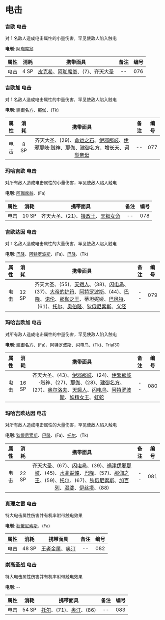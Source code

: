 # 电击

### 吉欧 电击

对 1 名敌人造成电击属性的小量伤害，罕见使敌人陷入触电

**电刑**: [阿珈席翁](/personas/战车#阿珈席翁)

| 属性 | 消耗 |                                      携带面具                                       | 备注 | 编号 |
| :--: | :--: | :---------------------------------------------------------------------------------: | :--: | :--: |
| 电击 | 4 SP | [皮克希](/personas/恋爱#皮克希)、[阿珈席翁](/personas/战车#阿珈席翁)、(7)、齐天大圣 |  --  | 076  |

### 吉欧加 电击

对 1 名敌人造成电击属性的中量伤害，罕见使敌人陷入触电

**电刑**: [建御名方](/personas/倒悬者#建御名方)、[那伽](/personas/隐者#那伽)、(Tk)

| 属性 | 消耗 |                                                                                                                                     携带面具                                                                                                                                      | 备注 | 编号 |
| :--: | :--: | :-------------------------------------------------------------------------------------------------------------------------------------------------------------------------------------------------------------------------------------------------------------------------------: | :--: | :--: |
| 电击 | 8 SP | 齐天大圣、(29)、[命运之石](/personas/命运#命运之石)、[伊邪那岐](/personas/愚者#伊邪那岐)、[伊邪那岐·贼神](/personas/愚者#伊邪那岐·贼神)、[那伽](/personas/隐者#那伽)、[建御名方](/personas/倒悬者#建御名方)、[增长天](/personas/力量#增长天)、[诃梨帝母](/personas/女皇#诃梨帝母) |  --  | 077  |

### 玛哈吉欧 电击

对所有敌人造成电击属性的小量伤害，罕见使敌人陷入触电

**电刑**: [阿珈席翁](/personas/战车#阿珈席翁)、(Fa)

| 属性 | 消耗  |                                       携带面具                                       | 备注 | 编号 |
| :--: | :---: | :----------------------------------------------------------------------------------: | :--: | :--: |
| 电击 | 10 SP | 齐天大圣、(21)、[摄政王](/personas/皇帝#摄政王)、[天钿女命](/personas/恋爱#天钿女命) |  --  | 078  |

### 吉欧达因 电击

对 1 名敌人造成电击属性的大量伤害，罕见使敌人陷入触电

**电刑**: [巴隆](/personas/皇帝#巴隆)、[阿特罗波斯](/personas/命运#阿特罗波斯)、(Fa)、[巴隆](/personas/皇帝#巴隆)、(Tk)

| 属性 | 消耗  |                                                                                                                                                                                                                                 携带面具                                                                                                                                                                                                                                 | 备注 | 编号 |
| :--: | :---: | :----------------------------------------------------------------------------------------------------------------------------------------------------------------------------------------------------------------------------------------------------------------------------------------------------------------------------------------------------------------------------------------------------------------------------------------------------------------------: | :--: | :--: |
| 电击 | 12 SP | 齐天大圣、(55)、[天蛾人](/personas/月#天蛾人)、(38)、[闪电鸟](/personas/太阳#闪电鸟)、(37)、[大帝的护符](/personas/倒悬者#大帝的护符)、[阿特罗波斯](/personas/命运#阿特罗波斯)、(44)、[巴隆](/personas/皇帝#巴隆)、[诺伦](/personas/命运#诺伦)、[那伽之王](/personas/节制#那伽之王)、蒂坦妮娅、[巴风特](/personas/恶魔#巴风特)、(61)、[托尔](/personas/战车#托尔)、[奥伯隆](/personas/皇帝#奥伯隆)、[狄俄尼索斯](/personas/顾问官#狄俄尼索斯)、[义经](/personas/塔#义经) |  --  | 079  |

### 玛哈吉欧加 电击

对所有敌人造成电击属性的中量伤害，罕见使敌人陷入触电

**电刑**: [建御名方](/personas/倒悬者#建御名方)、(Fa)、[阿特罗波斯](/personas/命运#阿特罗波斯)、[闪电鸟](/personas/太阳#闪电鸟)、(Tk)、Trial30

| 属性 | 消耗  |                                                                                                                                                                                                  携带面具                                                                                                                                                                                                   | 备注 | 编号 |
| :--: | :---: | :---------------------------------------------------------------------------------------------------------------------------------------------------------------------------------------------------------------------------------------------------------------------------------------------------------------------------------------------------------------------------------------------------------: | :--: | :--: |
| 电击 | 16 SP | 齐天大圣、(43)、[伊邪那岐](/personas/愚者#伊邪那岐)、(24)、[伊邪那岐](/personas/愚者#伊邪那岐)·贼神、(27)、[那伽](/personas/隐者#那伽)、(28)、[建御名方](/personas/倒悬者#建御名方)、(27)、[奥尔洛夫](/personas/力量#奥尔洛夫)、[天蛾人](/personas/月#天蛾人)、[闪电鸟](/personas/太阳#闪电鸟)、[阿特罗波斯](/personas/命运#阿特罗波斯)、[妖精女王](/personas/魔术师#妖精女王)、[虹蛇](/personas/太阳#虹蛇) |  --  | 080  |

### 玛哈吉欧达因 电击

对所有敌人造成电击属性的大量伤害，罕见使敌人陷入触电

**电刑**: [狄俄尼索斯](/personas/顾问官#狄俄尼索斯)、[巴隆](/personas/皇帝#巴隆)、(Fa)、[托尔](/personas/战车#托尔)、(Tk)

| 属性 | 消耗  |                                                                                                                                                                                                   携带面具                                                                                                                                                                                                   | 备注 | 编号 |
| :--: | :---: | :----------------------------------------------------------------------------------------------------------------------------------------------------------------------------------------------------------------------------------------------------------------------------------------------------------------------------------------------------------------------------------------------------------: | :--: | :--: |
| 电击 | 22 SP | 齐天大圣、(67)、[闪电鸟](/personas/太阳#闪电鸟)、(39)、[祸津伊邪那岐](/personas/塔#祸津伊邪那岐)、(45)、[水晶骷髅](/personas/愚者#水晶骷髅)、[巴隆](/personas/皇帝#巴隆)、(57)、[那伽之王](/personas/节制#那伽之王)、(59)、[托尔](/personas/战车#托尔)、(67)、[狄俄尼索斯](/personas/顾问官#狄俄尼索斯)、[加百列](/personas/节制#加百列)、[湿婆](/personas/审判#湿婆)、[伊丝塔](/personas/恋爱#伊丝塔)、(88) |  --  | 081  |

### 真理之雷 电击

特大电击属性伤害并有机率附带触电效果

**电刑**: [狄俄尼索斯](/personas/顾问官#狄俄尼索斯)、(Fa)

| 属性 | 消耗  |                             携带面具                             | 备注 | 编号 |
| :--: | :---: | :--------------------------------------------------------------: | :--: | :--: |
| 电击 | 48 SP | [王者金属](/personas/信念#王者金属)、[奥汀](/personas/皇帝#奥汀) |  --  | 082  |

### 崇高圣战 电击

特大电击属性伤害并有机率附带触电效果

**电刑**: --

| 属性 | 消耗  |                               携带面具                               | 备注 | 编号 |
| :--: | :---: | :------------------------------------------------------------------: | :--: | :--: |
| 电击 | 54 SP | [托尔](/personas/战车#托尔)、(71)、[奥汀](/personas/皇帝#奥汀)、(86) |  --  | 083  |

